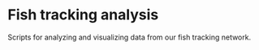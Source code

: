 # Fish tracking analysis

Scripts for analyzing and visualizing data from our fish tracking network.
